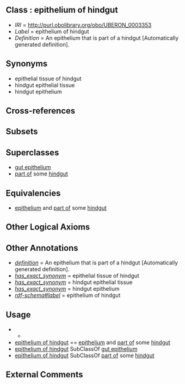 
## Class : epithelium of hindgut

 * *IRI* = http://purl.obolibrary.org/obo/UBERON_0003353
 * *Label* = epithelium of hindgut
 * *Definition* = An epithelium that is part of a hindgut [Automatically generated definition].

## Synonyms

 * epithelial tissue of hindgut
 * hindgut epithelial tissue
 * hindgut epithelium

## Cross-references


## Subsets


## Superclasses

 * [gut epithelium](../../UBERON/29/UBERON_0003929.md)
 * [part of](../../BFO/50/BFO_0000050.md) some [hindgut](../../UBERON/46/UBERON_0001046.md)

## Equivalencies

 * [epithelium](../../UBERON/83/UBERON_0000483.md) and [part of](../../BFO/50/BFO_0000050.md) some [hindgut](../../UBERON/46/UBERON_0001046.md)

## Other Logical Axioms


## Other Annotations

 * *[definition](../../IAO/15/IAO_0000115.md)* = An epithelium that is part of a hindgut [Automatically generated definition].
 * *[has_exact_synonym](../../ym/oboInOwl#hasExactSynonym.md)* = epithelial tissue of hindgut
 * *[has_exact_synonym](../../ym/oboInOwl#hasExactSynonym.md)* = hindgut epithelial tissue
 * *[has_exact_synonym](../../ym/oboInOwl#hasExactSynonym.md)* = hindgut epithelium
 * *[rdf-schema#label](../../el/rdf-schema#label.md)* = epithelium of hindgut

## Usage

 * -
 * [epithelium of hindgut](../../UBERON/53/UBERON_0003353.md) == [epithelium](../../UBERON/83/UBERON_0000483.md) and [part of](../../BFO/50/BFO_0000050.md) some [hindgut](../../UBERON/46/UBERON_0001046.md)
 * [epithelium of hindgut](../../UBERON/53/UBERON_0003353.md) SubClassOf [gut epithelium](../../UBERON/29/UBERON_0003929.md)
 * [epithelium of hindgut](../../UBERON/53/UBERON_0003353.md) SubClassOf [part of](../../BFO/50/BFO_0000050.md) some [hindgut](../../UBERON/46/UBERON_0001046.md)

## External Comments

